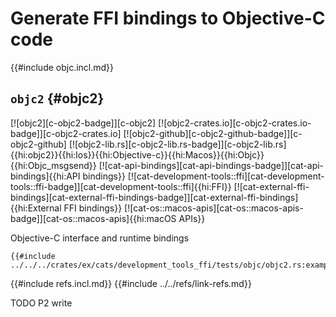 # Generate FFI bindings to Objective-C code

{{#include objc.incl.md}}

## `objc2` {#objc2}

[![objc2][c-objc2-badge]][c-objc2] [![objc2-crates.io][c-objc2-crates.io-badge]][c-objc2-crates.io] [![objc2-github][c-objc2-github-badge]][c-objc2-github] [![objc2-lib.rs][c-objc2-lib.rs-badge]][c-objc2-lib.rs]{{hi:objc2}}{{hi:Ios}}{{hi:Objective-c}}{{hi:Macos}}{{hi:Objc}}{{hi:Objc_msgsend}} [![cat-api-bindings][cat-api-bindings-badge]][cat-api-bindings]{{hi:API bindings}} [![cat-development-tools::ffi][cat-development-tools::ffi-badge]][cat-development-tools::ffi]{{hi:FFI}} [![cat-external-ffi-bindings][cat-external-ffi-bindings-badge]][cat-external-ffi-bindings]{{hi:External FFI bindings}} [![cat-os::macos-apis][cat-os::macos-apis-badge]][cat-os::macos-apis]{{hi:macOS APIs}}

Objective-C interface and runtime bindings

```rust,editable
{{#include ../../../crates/ex/cats/development_tools_ffi/tests/objc/objc2.rs:example}}
```

{{#include refs.incl.md}}
{{#include ../../refs/link-refs.md}}

<div class="hidden">
TODO P2 write
</div>
